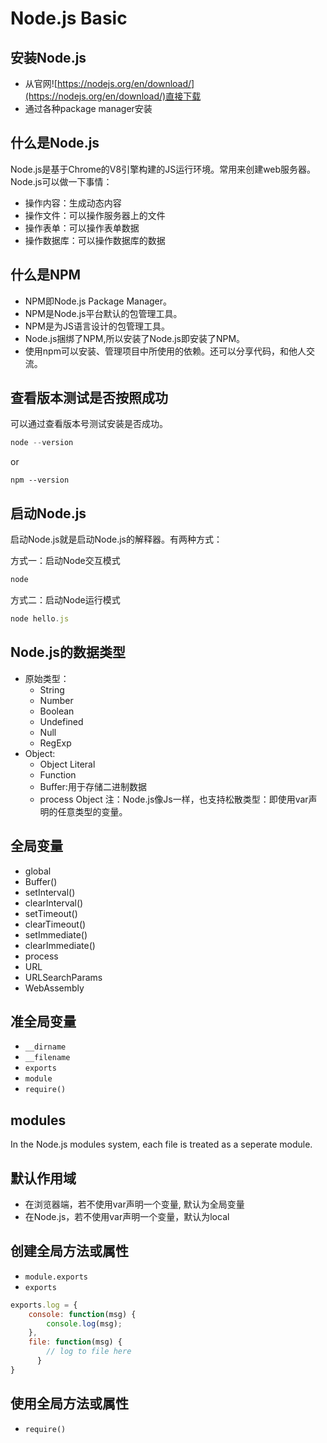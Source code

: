 # Node.js Basic

## 安装Node.js

- 从官网![https://nodejs.org/en/download/](https://nodejs.org/en/download/)直接下载
- 通过各种package manager安装

## 什么是Node.js

Node.js是基于Chrome的V8引擎构建的JS运行环境。常用来创建web服务器。Node.js可以做一下事情：

- 操作内容：生成动态内容
- 操作文件：可以操作服务器上的文件
- 操作表单：可以操作表单数据
- 操作数据库：可以操作数据库的数据

## 什么是NPM

- NPM即Node.js Package Manager。
- NPM是Node.js平台默认的包管理工具。
- NPM是为JS语言设计的包管理工具。
- Node.js捆绑了NPM,所以安装了Node.js即安装了NPM。
- 使用npm可以安装、管理项目中所使用的依赖。还可以分享代码，和他人交流。

## 查看版本测试是否按照成功

可以通过查看版本号测试安装是否成功。

```node.js
node --version
```

or

```node.j
npm --version
```

## 启动Node.js

启动Node.js就是启动Node.js的解释器。有两种方式：

方式一：启动Node交互模式

```node.js
node
```

方式二：启动Node运行模式

```node.js
node hello.js

```

## Node.js的数据类型

- 原始类型：
  - String
  - Number
  - Boolean
  - Undefined
  - Null
  - RegExp
- Object:
  - Object Literal
  - Function
  - Buffer:用于存储二进制数据
  - process Object
注：Node.js像Js一样，也支持松散类型：即使用var声明的任意类型的变量。

## 全局变量

- global
- Buffer()
- setInterval()
- clearInterval()
- setTimeout()
- clearTimeout()
- setImmediate()
- clearImmediate()
- process
- URL
- URLSearchParams
- WebAssembly

## 准全局变量

- `__dirname`
- `__filename`
- `exports`
- `module`
- `require()`

## modules

In the Node.js modules system, each file is treated as a seperate module.

## 默认作用域

- 在浏览器端，若不使用var声明一个变量, 默认为全局变量
- 在Node.js，若不使用var声明一个变量，默认为local

## 创建全局方法或属性

- `module.exports`
- `exports`

```javascript
exports.log = {
    console: function(msg) {
        console.log(msg);
    },
    file: function(msg) {
        // log to file here
      }
}
```

## 使用全局方法或属性

- `require()`
